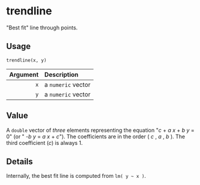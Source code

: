 trendline
=========

"Best fit" line through points.

Usage
-----

    trendline(x, y)

| Argument | Description        |
| -------: | :----------------- |
|      `x` | a `numeric` vector |
|      `y` | a `numeric` vector |

Value
-----

A `double` vector of _three_ elements representing the equation
"_c_ + _a x_ + _b y_ = 0" (or " -_b y_ = _a x_ + _c_").
The coefficients are in the order ( _c_ , _a_ , _b_ ).
The third coefficient (_c_) is always 1.

Details
-------

Internally, the best fit line is computed from `lm( y ~ x )`.
